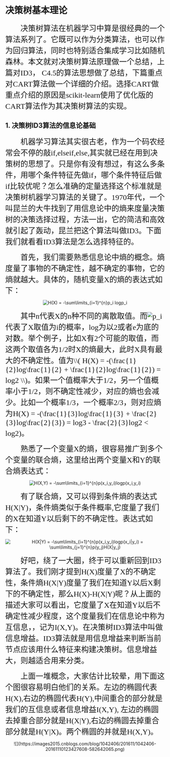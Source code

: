 # 决策树基本理论
<p>
    <font face="宋体" size=5>
        &emsp;&emsp;决策树算法在机器学习中算是很经典的一个算法系列了。它既可以作为分类算法，也可以作为回归算法，同时也特别适合集成学习比如随机森林。本文就对决策树算法原理做一个总结，上篇对ID3， C4.5的算法思想做了总结，下篇重点对CART算法做一个详细的介绍。选择CART做重点介绍的原因是scikit-learn使用了优化版的CART算法作为其决策树算法的实现。
    </font>
</p>

## 1. 决策树ID3算法的信息论基础
<p>
    <font face="宋体" size=5>
        &emsp;&emsp;机器学习算法其实很古老，作为一个码农经常会不停的敲if,elseif,else,其实就已经在用到决策树的思想了。只是你有没有想过，有这么多条件，用哪个条件特征先做if，哪个条件特征后做if比较优呢？怎么准确的定量选择这个标准就是决策树机器学习算法的关键了。1970年代，一个叫昆兰的大牛找到了用信息论中的熵来度量决策树的决策选择过程，方法一出，它的简洁和高效就引起了轰动，昆兰把这个算法叫做ID3。下面我们就看看ID3算法是怎么选择特征的。
    </font>
</p>
<p>
    <font face="宋体" size=5>
        &emsp;&emsp;首先，我们需要熟悉信息论中熵的概念。熵度量了事物的不确定性，越不确定的事物，它的熵就越大。具体的，随机变量X的熵的表达式如下：
    </font>
</p>
<div align="center">
  <img src="https://latex.codecogs.com/gif.latex?H(X)&space;=&space;-\sum\limits_{i=1}^{n}p_i&space;logp_i" title="H(X) = -\sum\limits_{i=1}^{n}p_i logp_i" />
</div>
<p>
    <font face="宋体" size=5>
        &emsp;&emsp;其中n代表X的n种不同的离散取值。而<img src="https://latex.codecogs.com/gif.latex?\inline&space;p_i" title="p_i" />代表了X取值为i的概率，log为以2或者e为底的对数。举个例子，比如X有2个可能的取值，而这两个取值各为1/2时X的熵最大，此时X具有最大的不确定性。值为\\( H(X) = -(\frac{1}{2}log\frac{1}{2} + \frac{1}{2}log\frac{1}{2}) = log2 \\)。如果一个值概率大于1/2，另一个值概率小于1/2，则不确定性减少，对应的熵也会减少。比如一个概率1/3，一个概率2/3，则对应熵为H(X) = -(\frac{1}{3}log\frac{1}{3} + \frac{2}{3}log\frac{2}{3}) = log3 - \frac{2}{3}log2 < log2)。
    </font>
</p>
<p>
    <font face="宋体" size=5>
        &emsp;&emsp;熟悉了一个变量X的熵，很容易推广到多个个变量的联合熵，这里给出两个变量X和Y的联合熵表达式：
    </font>
</p>
<div align="center">
    <img src="https://latex.codecogs.com/gif.latex?H(X,Y)&space;=&space;-\sum\limits_{i=1}^{n}p(x_i,y_i)logp(x_i,y_i)" title="H(X,Y) = -\sum\limits_{i=1}^{n}p(x_i,y_i)logp(x_i,y_i)" />
</div>
<p>
    <font face="宋体" size=5>
        &emsp;&emsp;有了联合熵，又可以得到条件熵的表达式H(X|Y)，条件熵类似于条件概率,它度量了我们的X在知道Y以后剩下的不确定性。表达式如下：
    </font>
</p>
<div align="center">
    <img src="https://latex.codecogs.com/gif.latex?H(X|Y)&space;=&space;-\sum\limits_{i=1}^{n}p(x_i,y_i)logp(x_i|y_i)&space;=&space;\sum\limits_{j=1}^{n}p(y_j)H(X|y_j)" title="H(X|Y) = -\sum\limits_{i=1}^{n}p(x_i,y_i)logp(x_i|y_i) = \sum\limits_{j=1}^{n}p(y_j)H(X|y_j)" />
</div>
<p>
    <font face="宋体" size=5>
        &emsp;&emsp;好吧，绕了一大圈，终于可以重新回到ID3算法了。我们刚才提到H(X)度量了X的不确定性，条件熵H(X|Y)度量了我们在知道Y以后X剩下的不确定性，那么H(X)-H(X|Y)呢？从上面的描述大家可以看出，它度量了X在知道Y以后不确定性减少程度，这个度量我们在信息论中称为互信息，，记为I(X,Y)。在决策树ID3算法中叫做信息增益。ID3算法就是用信息增益来判断当前节点应该用什么特征来构建决策树。信息增益大，则越适合用来分类。
    </font>
</p>
<p>
    <font face="宋体" size=5>
        &emsp;&emsp;上面一堆概念，大家估计比较晕，用下面这个图很容易明白他们的关系。左边的椭圆代表H(X),右边的椭圆代表H(Y),中间重合的部分就是我们的互信息或者信息增益I(X,Y), 左边的椭圆去掉重合部分就是H(X|Y),右边的椭圆去掉重合部分就是H(Y|X)。两个椭圆的并就是H(X,Y)。
    </font>
</p>
<div align="center">
    ![](https://images2015.cnblogs.com/blog/1042406/201611/1042406-20161110123427608-582642065.png)
</div>
<p>
    <font face="宋体" size=5>
        &emsp;&emsp;
    </font>
</p>